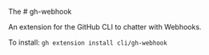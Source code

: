 The # gh-webhook

An extension for the GitHub CLI to chatter with Webhooks. 

To install: `gh extension install cli/gh-webhook`

